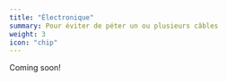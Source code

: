 ```yaml
---
title: "Électronique"
summary: Pour éviter de péter un ou plusieurs câbles
weight: 3
icon: "chip"
---
```


Coming soon!
